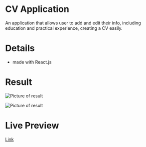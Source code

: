 # CV Application
An application that allows user to add and edit their info, including education and practical experience, creating a CV easily.
# Details
-  made with React.js
# Result
![Picture of result](https://github.com/ascodeasice/cv-application/tree/main/cv-application/public/results/result1.png)

![Picture of result](https://github.com/ascodeasice/cv-application/tree/main/cv-application/public/results/result2.png)
# Live Preview
[Link](https://ascodeasice.github.io/cv-application/)